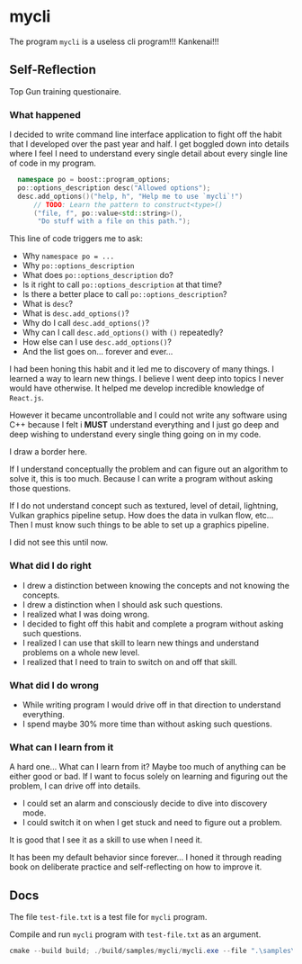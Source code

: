 # mycli

The program `mycli` is a useless cli program!!! Kankenai!!!

## Self-Reflection

Top Gun training questionaire.

### What happened

I decided to write command line interface application to fight off the habit that I developed over the past year and half. I get boggled down into details where I feel I need to understand every single detail about every single line of code in my program.

```cpp
  namespace po = boost::program_options;
  po::options_description desc("Allowed options");
  desc.add_options()("help, h", "Help me to use `mycli`!")
      // TODO: Learn the pattern to construct<type>()
      ("file, f", po::value<std::string>(),
       "Do stuff with a file on this path.");
```

This line of code triggers me to ask:

- Why `namespace po = ...`
- Why `po::options_description`
- What does `po::options_description` do?
- Is it right to call `po::options_description` at that time?
- Is there a better place to call `po::options_description`?
- What is `desc`?
- What is `desc.add_options()`?
- Why do I call `desc.add_options()`?
- Why can I call `desc.add_options()` with `()` repeatedly?
- How else can I use `desc.add_options()`?
- And the list goes on... forever and ever...

I had been honing this habit and it led me to discovery of many things. I learned a way to learn new things. I believe I went deep into topics I never would have otherwise. It helped me develop incredible knowledge of `React.js`.

However it became uncontrollable and I could not write any software using C++ because I felt i **MUST** understand everything and I just go deep and deep wishing to understand every single thing going on in my code.

I draw a border here.

If I understand conceptually the problem and can figure out an algorithm to solve it, this is too much. Because I can write a program without asking those questions.

If I do not understand concept such as textured, level of detail, lightning, Vulkan graphics pipeline setup. How does the data in vulkan flow, etc... Then I must know such things to be able to set up a graphics pipeline.

I did not see this until now.

### What did I do right

- I drew a distinction between knowing the concepts and not knowing the concepts.
- I drew a distinction when I should ask such questions.
- I realized what I was doing wrong.
- I decided to fight off this habit and complete a program without asking such questions.
- I realized I can use that skill to learn new things and understand problems on a whole new level.
- I realized that I need to train to switch on and off that skill.

### What did I do wrong

- While writing program I would drive off in that direction to understand everything.
- I spend maybe 30% more time than without asking such questions.

### What can I learn from it

A hard one... What can I learn from it? Maybe too much of anything can be either good or bad. If I want to focus solely on learning and figuring out the problem, I can drive off into details.

- I could set an alarm and consciously decide to dive into discovery mode.
- I could switch it on when I get stuck and need to figure out a problem.

It is good that I see it as a skill to use when I need it.

It has been my default behavior since forever... I honed it through reading book on deliberate practice and self-reflecting on how to improve it.

## Docs

The file `test-file.txt` is a test file for `mycli` program.

Compile and run `mycli` program with `test-file.txt` as an argument.

```powershell
cmake --build build; ./build/samples/mycli/mycli.exe --file ".\samples\mycli\test-file.txt"
```

